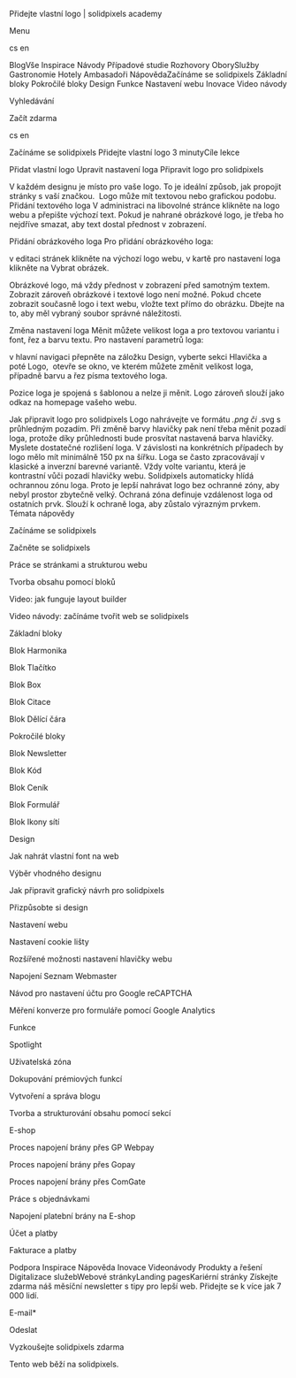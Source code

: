 <p>Přidejte vlastní logo | solidpixels academy</p>
<p>Menu</p>
<p>cs en</p>
<p>BlogVše Inspirace Návody Případové studie Rozhovory OborySlužby Gastronomie Hotely Ambasadoři NápovědaZačínáme se solidpixels Základní bloky Pokročilé bloky Design Funkce Nastavení webu Inovace Video návody</p>
<p>Vyhledávání</p>
<p>Začít zdarma</p>
<p>cs en</p>
<p>Začínáme se solidpixels
Přidejte vlastní logo
3 minutyCíle lekce</p>
<p>Přidat vlastní logo
Upravit nastavení loga
Připravit logo pro solidpixels</p>
<p>V každém designu je místo pro vaše logo. To je ideální způsob, jak propojit stránky s vaší značkou. 
Logo může mít textovou nebo grafickou podobu. 
Přidání textového loga
V administraci na libovolné stránce klikněte na logo webu a přepište výchozí text. Pokud je nahrané obrázkové logo, je třeba ho nejdříve smazat, aby text dostal přednost v zobrazení. </p>
<p>Přidání obrázkového loga
Pro přidání obrázkového loga:</p>
<p>v editaci stránek klikněte na výchozí logo webu,
v kartě pro nastavení loga klikněte na Vybrat obrázek.</p>
<p>Obrázkové logo, má vždy přednost v zobrazení před samotným textem. Zobrazit zároveň obrázkové i textové logo není možné. Pokud chcete zobrazit současně logo i text webu, vložte text přímo do obrázku.
Dbejte na to, aby měl vybraný soubor správné náležitosti.</p>
<p>Změna nastavení loga
Měnit můžete velikost loga a pro textovou variantu i font, řez a barvu textu.
Pro nastavení parametrů loga:</p>
<p>v hlavní navigaci přepněte na záložku Design,
vyberte sekci Hlavička a poté Logo, 
otevře se okno, ve kterém můžete změnit velikost loga, případně barvu a řez písma textového loga. </p>
<p>Pozice loga je spojená s šablonou a nelze ji měnit. Logo zároveň slouží jako odkaz na homepage vašeho webu. </p>
<p>Jak připravit logo pro solidpixels
Logo nahrávejte ve formátu <em>.png či </em>.svg s průhledným pozadím. Při změně barvy hlavičky pak není třeba měnit pozadí loga, protože díky průhlednosti bude prosvítat nastavená barva hlavičky.
Myslete dostatečné rozlišení loga. V závislosti na konkrétních případech by logo mělo mít minimálně 150 px na šířku.
Loga se často zpracovávají v klasické a inverzní barevné variantě. Vždy volte variantu, která je kontrastní vůči pozadí hlavičky webu.
Solidpixels automaticky hlídá ochrannou zónu loga. Proto je lepší nahrávat logo bez ochranné zóny, aby nebyl prostor zbytečně velký. Ochraná zóna definuje vzdálenost loga od ostatních prvk. Slouží k ochraně loga, aby zůstalo výrazným prvkem.
Témata nápovědy</p>
<p>Začínáme se solidpixels</p>
<p>Začněte se solidpixels</p>
<p>Práce se stránkami a strukturou webu</p>
<p>Tvorba obsahu pomocí bloků</p>
<p>Video: jak funguje layout builder </p>
<p>Video návody: začínáme tvořit web se solidpixels</p>
<p>Základní bloky</p>
<p>Blok Harmonika</p>
<p>Blok Tlačítko</p>
<p>Blok Box</p>
<p>Blok Citace</p>
<p>Blok Dělící čára</p>
<p>Pokročilé bloky</p>
<p>Blok Newsletter</p>
<p>Blok Kód</p>
<p>Blok Ceník</p>
<p>Blok Formulář</p>
<p>Blok Ikony sítí</p>
<p>Design</p>
<p>Jak nahrát vlastní font na web</p>
<p>Výběr vhodného designu</p>
<p>Jak připravit grafický návrh pro solidpixels</p>
<p>Přizpůsobte si design</p>
<p>Nastavení webu</p>
<p>Nastavení cookie lišty</p>
<p>Rozšířené možnosti nastavení hlavičky webu</p>
<p>Napojení Seznam Webmaster</p>
<p>Návod pro nastavení účtu pro Google reCAPTCHA</p>
<p>Měření konverze pro formuláře pomocí Google Analytics</p>
<p>Funkce</p>
<p>Spotlight</p>
<p>Uživatelská zóna</p>
<p>Dokupování prémiových funkcí</p>
<p>Vytvoření a správa blogu</p>
<p>Tvorba a strukturování obsahu pomocí sekcí</p>
<p>E-shop</p>
<p>Proces napojení brány přes GP Webpay</p>
<p>Proces napojení brány přes Gopay</p>
<p>Proces napojení brány přes ComGate</p>
<p>Práce s objednávkami</p>
<p>Napojení platební brány na E-shop</p>
<p>Účet a platby</p>
<p>Fakturace a platby</p>
<p>Podpora
 Inspirace
Nápověda
Inovace
Videonávody
 Produkty a řešení
 Digitalizace služebWebové stránkyLanding pagesKariérní stránky Získejte zdarma náš měsíční newsletter s tipy pro lepší web. Přidejte se k více jak 7 000 lidí.</p>
<p>E-mail*</p>
<p>Odeslat</p>
<p>Vyzkoušejte solidpixels zdarma</p>
<p>Tento web běží na solidpixels.</p>